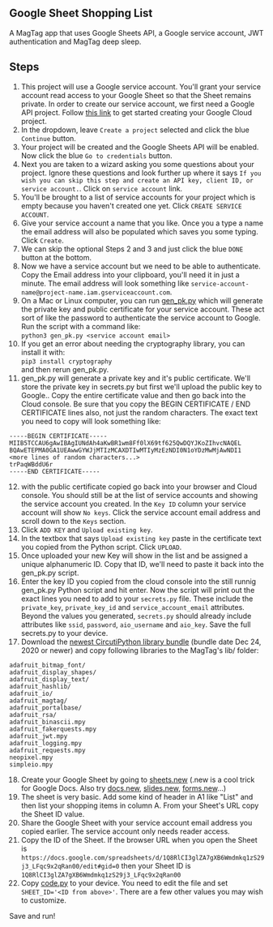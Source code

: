 ## Google Sheet Shopping List
A MagTag app that uses Google Sheets API, a Google service account, JWT authentication and MagTag deep sleep.

## Steps
1. This project will use a Google service account. You'll grant your service account read access to your Google Sheet so that the Sheet remains private. In order to create our service account, we first need a Google API project. Follow [this link](https://console.developers.google.com/flows/enableapi?apiid=sheets) to get started creating your Google Cloud project.
2. In the dropdown, leave `Create a project` selected and click the blue `Continue` button.
3. Your project will be created and the Google Sheets API will be enabled. Now click the blue `Go to credentials` button.
4. Next you are taken to a wizard asking you some questions about your project. Ignore these questions and look further up where it says `If you wish you can skip this step and create an API key, client ID, or service account.`. Click on `service account` link.
5. You'll be brought to a list of service accounts for your project which is empty because you haven't created one yet. Click `CREATE SERVICE ACCOUNT`.
6. Give your service account a name that you like. Once you a type a name the email address will also be populated which saves you some typing. Click `Create`.
7. We can skip the optional Steps 2 and 3 and just click the blue `DONE` button at the bottom.
8. Now we have a service account but we need to be able to authenticate. Copy the Email address into your clipboard, you'll need it in just a minute. The email address will look something like `service-account-name@project-name.iam.gserviceaccount.com`.
9. On a Mac or Linux computer, you can run [gen_pk.py](https://github.com/jay0lee/MagTag-projects/blob/main/Google_Sheet_Shopping_List/gen_pk.py) which will generate the private key and public certificate for your service account. These act sort of like the password to authenticate the service account to Google. Run the script with a command like:<br>
```python3 gen_pk.py <service account email>```
10. If you get an error about needing the cryptography library, you can install it with:<br>
```pip3 install cryptography```<br>and then rerun gen_pk.py.
11. gen_pk.py will generate a private key and it's public certificate. We'll store the private key in secrets.py but first we'll upload the public key to Google.. Copy the entire certificate value and then go back into the Cloud console. Be sure that you copy the BEGIN CERTIFICATE / END CERTIFICATE lines also, not just the random characters. The exact text you need to copy will look something like:<br>
```
-----BEGIN CERTIFICATE-----
MIIB5TCCAU6gAwIBAgIUNdAh4aKwBR1wm8Ff0lX69tf625QwDQYJKoZIhvcNAQEL
BQAwETEPMA0GA1UEAwwGYWJjMTIzMCAXDTIwMTIyMzEzNDI0N1oYDzMwMjAwNDI1
<more lines of random characters...>
trPaqWBddU6r
-----END CERTIFICATE-----
```
12. with the public certificate copied go back into your browser and Cloud console. You should still be at the list of service accounts and showing the service account you created. In the `Key ID` column your service account will show `No keys`. Click the service account email address and scroll down to the `Keys` section.
13. Click `ADD KEY` and `Upload existing key`.
14. In the textbox that says `Upload existing key` paste in the certificate text you copied from the Python script. Click `UPLOAD`.
15. Once uploaded your new Key will show in the list and be assigned a unique alphanumeric ID. Copy that ID, we'll need to paste it back into the gen_pk.py script.
16. Enter the key ID you copied from the cloud console into the still runnig gen_pk.py Python script and hit enter. Now the script will print out the exact lines you need to add to your `secrets.py` file. These include the `private_key`, `private_key_id` and `service_account_email` attributes. Beyond the values you generated, `secrets.py` should already include attributes like `ssid`, `password`, `aio_username` and `aio_key`. Save the full secrets.py to your device.
17. Download the [newest CircutiPython library bundle](https://github.com/adafruit/Adafruit_CircuitPython_Bundle/releases) (bundle date Dec 24, 2020 or newer) and copy following libraries to the MagTag's lib/ folder:
```
adafruit_bitmap_font/
adafruit_display_shapes/
adafruit_display_text/
adafruit_hashlib/
adafruit_io/
adafruit_magtag/
adafruit_portalbase/
adafruit_rsa/
adafruit_binascii.mpy
adafruit_fakerquests.mpy
adafruit_jwt.mpy
adafruit_logging.mpy
adafruit_requests.mpy
neopixel.mpy
simpleio.mpy
```
18. Create your Google Sheet by going to [sheets.new](https://sheets.new) (.new is a cool trick for Google Docs. Also try [docs.new](docs.new), [slides.new](slides.new), [forms.new](forms.new)...)
19. The sheet is very basic. Add some kind of header in A1 like "List" and then list your shopping items in column A. From your Sheet's URL copy the Sheet ID value.
20. Share the Google Sheet with your service account email address you copied earlier. The service account only needs reader access.
21. Copy the ID of the Sheet. If the browser URL when you open the Sheet is `https://docs.google.com/spreadsheets/d/1Q8RlCI3glZA7gXB6Wmdmkq1zS29j3_LFqc9x2qRan00/edit#gid=0` then your Sheet ID is `1Q8RlCI3glZA7gXB6Wmdmkq1zS29j3_LFqc9x2qRan00`
22. Copy [code.py](https://raw.githubusercontent.com/jay0lee/MagTag-projects/main/Google_Sheet_Shopping_List/code.py) to your device. You need to edit the file and set `SHEET_ID='<ID from above>'`. There are a few other values you may wish to customize.

Save and run!
